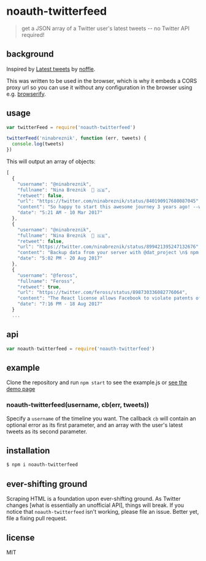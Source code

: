 # noauth-twitterfeed

> get a JSON array of a Twitter user's latest tweets -- no Twitter API required!

## background

Inspired by  [Latest tweets](https://github.com/noffle/latest-tweets/blob/master/README.md) by
[noffle](https://github.com/noffle).

This was written to be used in the browser, which is why it embeds a CORS proxy url so you can
use it without any configuration in the browser using e.g.
[browserify](https://github.com/substack/node-browserify).

## usage

```js
var twitterFeed = require('noauth-twitterfeed')

twitterFeed('ninabreznik', function (err, tweets) {
  console.log(tweets)
})
```

This will output an array of objects:

```js
[
  {
    "username": "@ninabreznik",
    "fullname": "Nina Breznik  📍 🇬🇧",
    "retweet": false,
    "url": "https://twitter.com/ninabreznik/status/840190917680087045",
    "content": "So happy to start this awesome journey 3 years ago! --w @serapath @codingamigos @wizardamigos \nhttp://www.codingamigos.com/ pic.twitter.com/3gs14NWWzh",
    "date": "5:21 AM - 10 Mar 2017"
  },
  {
    "username": "@ninabreznik",
    "fullname": "Nina Breznik  📍 🇬🇧",
    "retweet": false,
    "url": "https://twitter.com/ninabreznik/status/899421395247132676",
    "content": "Backup data from your server with @dat_project \n$ npm install -g dat\n$ dat share .  # on server\n$ dat clone dat://...  # on local computer",
    "date": "5:02 PM - 20 Aug 2017"
  },
  {
    "username": "@feross",
    "fullname": "Feross",
    "retweet": true,
    "url": "https://twitter.com/feross/status/898730336082776064",
    "content": "The React license allows Facebook to violate patents of companies that use React, and those companies can't sue to stop Facebook",
    "date": "7:16 PM - 18 Aug 2017"
  }
  ...
```

## api

```js
var noauth-twitterfeed = require('noauth-twitterfeed')
```
## example

Clone the repository and run `npm start` to see the example.js or [see the demo page](https://ninabreznik.github.io/noauth-twitterfeed/)

### noauth-twitterfeed(username, cb(err, tweets))

Specify a `username` of the timeline you want. The callback `cb` will contain an
optional error as its first parameter, and an array with the user's latest
tweets as its second parameter.

## installation

```sh
$ npm i noauth-twitterfeed
```

## ever-shifting ground

Scraping HTML is a foundation upon ever-shifting ground. As Twitter changes
[what is essentially an unofficial API], things will break. If you notice that
`noauth-twitterfeed` isn't working, please file an issue. Better yet, file a fixing
pull request.

## license

MIT
